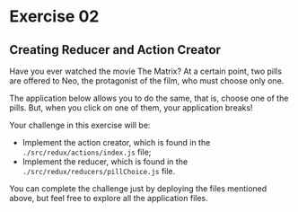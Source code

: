 # Exercise 02

## Creating Reducer and Action Creator

Have you ever watched the movie The Matrix? At a certain point, two pills are offered to Neo, the protagonist of the film, who must choose only one.

The application below allows you to do the same, that is, choose one of the pills. But, when you click on one of them, your application breaks!

Your challenge in this exercise will be:

- Implement the action creator, which is found in the `./src/redux/actions/index.js` file;
- Implement the reducer, which is found in the `./src/redux/reducers/pillChoice.js` file.

You can complete the challenge just by deploying the files mentioned above, but feel free to explore all the application files.